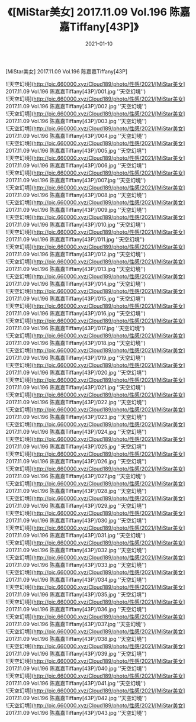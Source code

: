 ﻿---
layout: post
title:  《[MiStar美女] 2017.11.09 Vol.196 陈嘉嘉Tiffany[43P]》
date:   2021-01-10
img: http://pic.660000.xyz/Cloud189/photo/性感/2021/[MiStar美女] 2017.11.09 Vol.196 陈嘉嘉Tiffany[43P]/000.jpg
categories: [美女, 性感, 泳衣]
---

[MiStar美女] 2017.11.09 Vol.196 陈嘉嘉Tiffany[43P]



![天空幻境](http://pic.660000.xyz/Cloud189/photo/性感/2021/[MiStar美女] 2017.11.09 Vol.196 陈嘉嘉Tiffany[43P]/001.jpg ''天空幻境'') <br>
![天空幻境](http://pic.660000.xyz/Cloud189/photo/性感/2021/[MiStar美女] 2017.11.09 Vol.196 陈嘉嘉Tiffany[43P]/002.jpg ''天空幻境'') <br>
![天空幻境](http://pic.660000.xyz/Cloud189/photo/性感/2021/[MiStar美女] 2017.11.09 Vol.196 陈嘉嘉Tiffany[43P]/003.jpg ''天空幻境'') <br>
![天空幻境](http://pic.660000.xyz/Cloud189/photo/性感/2021/[MiStar美女] 2017.11.09 Vol.196 陈嘉嘉Tiffany[43P]/004.jpg ''天空幻境'') <br>
![天空幻境](http://pic.660000.xyz/Cloud189/photo/性感/2021/[MiStar美女] 2017.11.09 Vol.196 陈嘉嘉Tiffany[43P]/005.jpg ''天空幻境'') <br>
![天空幻境](http://pic.660000.xyz/Cloud189/photo/性感/2021/[MiStar美女] 2017.11.09 Vol.196 陈嘉嘉Tiffany[43P]/006.jpg ''天空幻境'') <br>
![天空幻境](http://pic.660000.xyz/Cloud189/photo/性感/2021/[MiStar美女] 2017.11.09 Vol.196 陈嘉嘉Tiffany[43P]/007.jpg ''天空幻境'') <br>
![天空幻境](http://pic.660000.xyz/Cloud189/photo/性感/2021/[MiStar美女] 2017.11.09 Vol.196 陈嘉嘉Tiffany[43P]/008.jpg ''天空幻境'') <br>
![天空幻境](http://pic.660000.xyz/Cloud189/photo/性感/2021/[MiStar美女] 2017.11.09 Vol.196 陈嘉嘉Tiffany[43P]/009.jpg ''天空幻境'') <br>
![天空幻境](http://pic.660000.xyz/Cloud189/photo/性感/2021/[MiStar美女] 2017.11.09 Vol.196 陈嘉嘉Tiffany[43P]/010.jpg ''天空幻境'') <br>
![天空幻境](http://pic.660000.xyz/Cloud189/photo/性感/2021/[MiStar美女] 2017.11.09 Vol.196 陈嘉嘉Tiffany[43P]/011.jpg ''天空幻境'') <br>
![天空幻境](http://pic.660000.xyz/Cloud189/photo/性感/2021/[MiStar美女] 2017.11.09 Vol.196 陈嘉嘉Tiffany[43P]/012.jpg ''天空幻境'') <br>
![天空幻境](http://pic.660000.xyz/Cloud189/photo/性感/2021/[MiStar美女] 2017.11.09 Vol.196 陈嘉嘉Tiffany[43P]/013.jpg ''天空幻境'') <br>
![天空幻境](http://pic.660000.xyz/Cloud189/photo/性感/2021/[MiStar美女] 2017.11.09 Vol.196 陈嘉嘉Tiffany[43P]/014.jpg ''天空幻境'') <br>
![天空幻境](http://pic.660000.xyz/Cloud189/photo/性感/2021/[MiStar美女] 2017.11.09 Vol.196 陈嘉嘉Tiffany[43P]/015.jpg ''天空幻境'') <br>
![天空幻境](http://pic.660000.xyz/Cloud189/photo/性感/2021/[MiStar美女] 2017.11.09 Vol.196 陈嘉嘉Tiffany[43P]/016.jpg ''天空幻境'') <br>
![天空幻境](http://pic.660000.xyz/Cloud189/photo/性感/2021/[MiStar美女] 2017.11.09 Vol.196 陈嘉嘉Tiffany[43P]/017.jpg ''天空幻境'') <br>
![天空幻境](http://pic.660000.xyz/Cloud189/photo/性感/2021/[MiStar美女] 2017.11.09 Vol.196 陈嘉嘉Tiffany[43P]/018.jpg ''天空幻境'') <br>
![天空幻境](http://pic.660000.xyz/Cloud189/photo/性感/2021/[MiStar美女] 2017.11.09 Vol.196 陈嘉嘉Tiffany[43P]/019.jpg ''天空幻境'') <br>
![天空幻境](http://pic.660000.xyz/Cloud189/photo/性感/2021/[MiStar美女] 2017.11.09 Vol.196 陈嘉嘉Tiffany[43P]/020.jpg ''天空幻境'') <br>
![天空幻境](http://pic.660000.xyz/Cloud189/photo/性感/2021/[MiStar美女] 2017.11.09 Vol.196 陈嘉嘉Tiffany[43P]/021.jpg ''天空幻境'') <br>
![天空幻境](http://pic.660000.xyz/Cloud189/photo/性感/2021/[MiStar美女] 2017.11.09 Vol.196 陈嘉嘉Tiffany[43P]/022.jpg ''天空幻境'') <br>
![天空幻境](http://pic.660000.xyz/Cloud189/photo/性感/2021/[MiStar美女] 2017.11.09 Vol.196 陈嘉嘉Tiffany[43P]/023.jpg ''天空幻境'') <br>
![天空幻境](http://pic.660000.xyz/Cloud189/photo/性感/2021/[MiStar美女] 2017.11.09 Vol.196 陈嘉嘉Tiffany[43P]/024.jpg ''天空幻境'') <br>
![天空幻境](http://pic.660000.xyz/Cloud189/photo/性感/2021/[MiStar美女] 2017.11.09 Vol.196 陈嘉嘉Tiffany[43P]/025.jpg ''天空幻境'') <br>
![天空幻境](http://pic.660000.xyz/Cloud189/photo/性感/2021/[MiStar美女] 2017.11.09 Vol.196 陈嘉嘉Tiffany[43P]/026.jpg ''天空幻境'') <br>
![天空幻境](http://pic.660000.xyz/Cloud189/photo/性感/2021/[MiStar美女] 2017.11.09 Vol.196 陈嘉嘉Tiffany[43P]/027.jpg ''天空幻境'') <br>
![天空幻境](http://pic.660000.xyz/Cloud189/photo/性感/2021/[MiStar美女] 2017.11.09 Vol.196 陈嘉嘉Tiffany[43P]/028.jpg ''天空幻境'') <br>
![天空幻境](http://pic.660000.xyz/Cloud189/photo/性感/2021/[MiStar美女] 2017.11.09 Vol.196 陈嘉嘉Tiffany[43P]/029.jpg ''天空幻境'') <br>
![天空幻境](http://pic.660000.xyz/Cloud189/photo/性感/2021/[MiStar美女] 2017.11.09 Vol.196 陈嘉嘉Tiffany[43P]/030.jpg ''天空幻境'') <br>
![天空幻境](http://pic.660000.xyz/Cloud189/photo/性感/2021/[MiStar美女] 2017.11.09 Vol.196 陈嘉嘉Tiffany[43P]/031.jpg ''天空幻境'') <br>
![天空幻境](http://pic.660000.xyz/Cloud189/photo/性感/2021/[MiStar美女] 2017.11.09 Vol.196 陈嘉嘉Tiffany[43P]/032.jpg ''天空幻境'') <br>
![天空幻境](http://pic.660000.xyz/Cloud189/photo/性感/2021/[MiStar美女] 2017.11.09 Vol.196 陈嘉嘉Tiffany[43P]/033.jpg ''天空幻境'') <br>
![天空幻境](http://pic.660000.xyz/Cloud189/photo/性感/2021/[MiStar美女] 2017.11.09 Vol.196 陈嘉嘉Tiffany[43P]/034.jpg ''天空幻境'') <br>
![天空幻境](http://pic.660000.xyz/Cloud189/photo/性感/2021/[MiStar美女] 2017.11.09 Vol.196 陈嘉嘉Tiffany[43P]/035.jpg ''天空幻境'') <br>
![天空幻境](http://pic.660000.xyz/Cloud189/photo/性感/2021/[MiStar美女] 2017.11.09 Vol.196 陈嘉嘉Tiffany[43P]/036.jpg ''天空幻境'') <br>
![天空幻境](http://pic.660000.xyz/Cloud189/photo/性感/2021/[MiStar美女] 2017.11.09 Vol.196 陈嘉嘉Tiffany[43P]/037.jpg ''天空幻境'') <br>
![天空幻境](http://pic.660000.xyz/Cloud189/photo/性感/2021/[MiStar美女] 2017.11.09 Vol.196 陈嘉嘉Tiffany[43P]/038.jpg ''天空幻境'') <br>
![天空幻境](http://pic.660000.xyz/Cloud189/photo/性感/2021/[MiStar美女] 2017.11.09 Vol.196 陈嘉嘉Tiffany[43P]/039.jpg ''天空幻境'') <br>
![天空幻境](http://pic.660000.xyz/Cloud189/photo/性感/2021/[MiStar美女] 2017.11.09 Vol.196 陈嘉嘉Tiffany[43P]/040.jpg ''天空幻境'') <br>
![天空幻境](http://pic.660000.xyz/Cloud189/photo/性感/2021/[MiStar美女] 2017.11.09 Vol.196 陈嘉嘉Tiffany[43P]/041.jpg ''天空幻境'') <br>
![天空幻境](http://pic.660000.xyz/Cloud189/photo/性感/2021/[MiStar美女] 2017.11.09 Vol.196 陈嘉嘉Tiffany[43P]/042.jpg ''天空幻境'') <br>
![天空幻境](http://pic.660000.xyz/Cloud189/photo/性感/2021/[MiStar美女] 2017.11.09 Vol.196 陈嘉嘉Tiffany[43P]/043.jpg ''天空幻境'') <br>